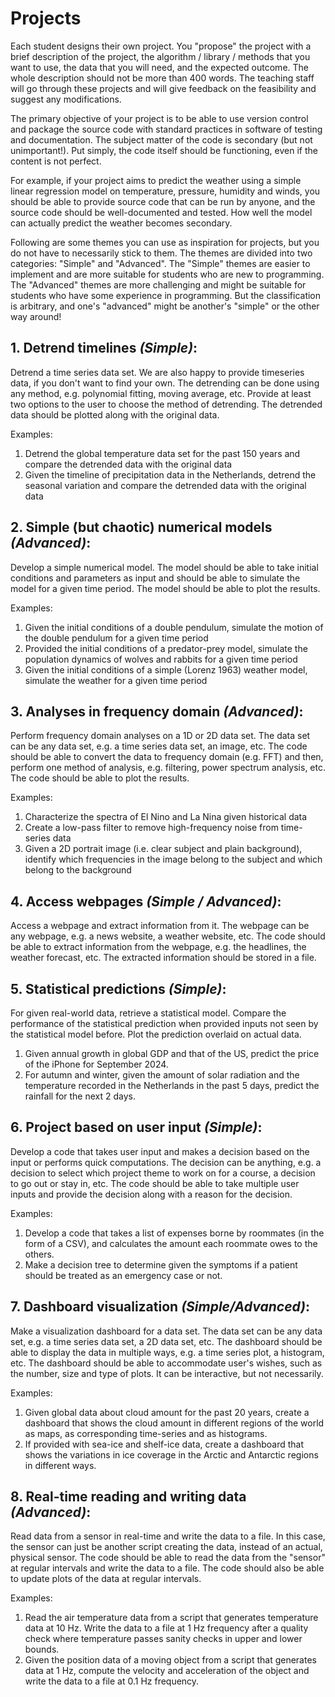 # Projects 

Each student designs their own project. You "propose" the project with a brief description of the project, the algorithm / library / methods that you want to use, the data that you will need, and the expected outcome. The whole description should not be more than 400 words. The teaching staff will go through these projects and will give feedback on the feasibility and suggest any modifications. 

The primary objective of your project is to be able to use version control and package the source code with standard practices in software of testing and documentation. The subject matter of the code is secondary (but not unimportant!). Put simply, the code itself should be functioning, even if the content is not perfect. 

For example, if your project aims to predict the weather using a simple linear regression model on temperature, pressure, humidity and winds, you should be able to provide source code that can be run by anyone, and the source code should be well-documented and tested. How well the model can actually predict the weather becomes secondary.

Following are some themes you can use as inspiration for projects, but you do not have to necessarily stick to them. The themes are divided into two categories: "Simple" and "Advanced". The "Simple" themes are easier to implement and are more suitable for students who are new to programming. The "Advanced" themes are more challenging and might be suitable for students who have some experience in programming. But the classification is arbitrary, and one's "advanced" might be another's "simple" or the other way around!

## 1. **Detrend timelines** *(Simple)*:

Detrend a time series data set. We are also happy to provide timeseries data, if you don't want to find your own. The detrending can be done using any method, e.g. polynomial fitting, moving average, etc. Provide at least two options to the user to choose the method of detrending. The detrended data should be plotted along with the original data.

Examples:

1. Detrend the global temperature data set for the past 150 years and compare the detrended data with the original data
2. Given the timeline of precipitation data in the Netherlands, detrend the seasonal variation and compare the detrended data with the original data 
 
## 2. **Simple (but chaotic) numerical models** *(Advanced)*:

Develop a simple numerical model. The model should be able to take initial conditions and parameters as input and should be able to simulate the model for a given time period. The model should be able to plot the results.

Examples:

1. Given the initial conditions of a double pendulum, simulate the motion of the double pendulum for a given time period
2. Provided the initial conditions of a predator-prey model, simulate the population dynamics of wolves and rabbits for a given time period
3. Given the initial conditions of a simple (Lorenz 1963) weather model, simulate the weather for a given time period

## 3. **Analyses in frequency domain** *(Advanced)*:

Perform frequency domain analyses on a 1D or 2D data set. The data set can be any data set, e.g. a time series data set, an image, etc. The code should be able to convert the data to frequency domain (e.g. FFT) and then, perform one method of analysis, e.g. filtering, power spectrum analysis, etc. The code should be able to plot the results.

Examples:

1. Characterize the spectra of El Nino and La Nina given historical data
2. Create a low-pass filter to remove high-frequency noise from time-series data
3. Given a 2D portrait image (i.e. clear subject and plain background), identify which frequencies in the image belong to the subject and which belong to the background

## 4. **Access webpages** *(Simple / Advanced)*:

Access a webpage and extract information from it. The webpage can be any webpage, e.g. a news website, a weather website, etc. The code should be able to extract information from the webpage, e.g. the headlines, the weather forecast, etc. The extracted information should be stored in a file.

## 5. **Statistical predictions** *(Simple)*:

For given real-world data, retrieve a statistical model. Compare the performance of the statistical prediction when provided inputs not seen by the statistical model before. Plot the prediction overlaid on actual data.

1. Given annual growth in global GDP and that of the US, predict the price of the iPhone for September 2024.
2. For autumn and winter, given the amount of solar radiation and the temperature recorded in the Netherlands in the past 5 days, predict the rainfall for the next 2 days.

## 6. **Project based on user input** *(Simple)*:

Develop a code that takes user input and makes a decision based on the input or performs quick computations. The decision can be anything, e.g. a decision to select which project theme to work on for a course, a decision to go out or stay in, etc. The code should be able to take multiple user inputs and provide the decision along with a reason for the decision.

Examples:

1. Develop a code that takes a list of expenses borne by roommates (in the form of a CSV), and calculates the amount each roommate owes to the others.
2. Make a decision tree to determine given the symptoms if a patient should be treated as an emergency case or not.

## 7. **Dashboard visualization** *(Simple/Advanced)*:

Make a visualization dashboard for a data set. The data set can be any data set, e.g. a time series data set, a 2D data set, etc. The dashboard should be able to display the data in multiple ways, e.g. a time series plot, a histogram, etc. The dashboard should be able to accommodate user's wishes, such as the number, size and type of plots. It can be interactive, but not necessarily.

Examples:

1. Given global data about cloud amount for the past 20 years, create a dashboard that shows the cloud amount in different regions of the world as maps, as corresponding time-series and as histograms.
2. If provided with sea-ice and shelf-ice data, create a dashboard that shows the variations in ice coverage in the Arctic and Antarctic regions in different ways.

## 8. **Real-time reading and writing data** *(Advanced)*:

Read data from a sensor in real-time and write the data to a file. In this case, the sensor can just be another script creating the data, instead of an actual, physical sensor. The code should be able to read the data from the "sensor" at regular intervals and write the data to a file. The code should also be able to update plots of the data at regular intervals.

Examples:

1. Read the air temperature data from a script that generates temperature data at 10 Hz. Write the data to a file at 1 Hz frequency after a quality check where temperature passes sanity checks in upper and lower bounds.
2. Given the position data of a moving object from a script that generates  data at 1 Hz, compute the velocity and acceleration of the object and write the data to a file at 0.1 Hz frequency.
